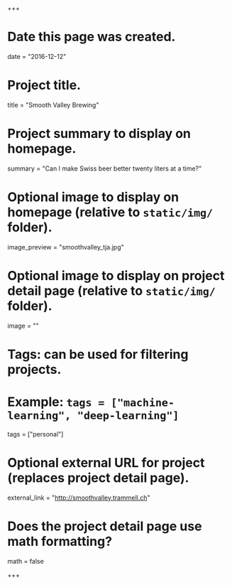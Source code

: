 +++
# Date this page was created.
date = "2016-12-12"

# Project title.
title = "Smooth Valley Brewing"

# Project summary to display on homepage.
summary = "Can I make Swiss beer better twenty liters at a time?"

# Optional image to display on homepage (relative to `static/img/` folder).
image_preview = "smoothvalley_tja.jpg"

# Optional image to display on project detail page (relative to `static/img/` folder).
image = ""

# Tags: can be used for filtering projects.
# Example: `tags = ["machine-learning", "deep-learning"]`
tags = ["personal"]

# Optional external URL for project (replaces project detail page).
external_link = "http://smoothvalley.trammell.ch"

# Does the project detail page use math formatting?
math = false

+++

